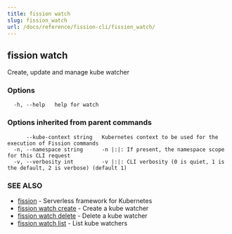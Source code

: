 ```yaml
---
title: fission watch
slug: fission_watch
url: /docs/reference/fission-cli/fission_watch/
---
```

## fission watch

Create, update and manage kube watcher

### Options

```
  -h, --help   help for watch
```

### Options inherited from parent commands

```
      --kube-context string   Kubernetes context to be used for the execution of Fission commands
  -n, --namespace string      -n |:|: If present, the namespace scope for this CLI request
  -v, --verbosity int         -v |:|: CLI verbosity (0 is quiet, 1 is the default, 2 is verbose) (default 1)
```

### SEE ALSO

* [fission](/docs/reference/fission-cli/fission/)	 - Serverless framework for Kubernetes
* [fission watch create](/docs/reference/fission-cli/fission_watch_create/)	 - Create a kube watcher
* [fission watch delete](/docs/reference/fission-cli/fission_watch_delete/)	 - Delete a kube watcher
* [fission watch list](/docs/reference/fission-cli/fission_watch_list/)	 - List kube watchers

